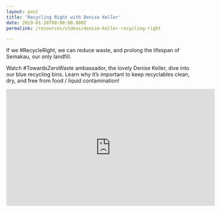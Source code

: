 ```yaml
---
layout: post
title: 'Recycling Right with Denise Keller'
date: 2019-01-28T00:00:00.000Z
permalink: /resources/videos/denise-keller-recycling-right

---
```



If we #RecycleRight, we can reduce waste, and prolong the lifespan of Semakau, our only landfill. 

Watch #TowardsZeroWaste ambassador, the lovely Denise Keller, dive into our blue recycling bins. Learn why it’s important to keep recyclables clean, dry, and free from food / liquid contamination!

<div class="bp-youtube">

<iframe width="560" height="315" src="https://www.youtube.com/embed/wZcNhxsKWVw" frameborder="0" allow="accelerometer; autoplay; encrypted-media; gyroscope; picture-in-picture" allowfullscreen></iframe>
</div>
